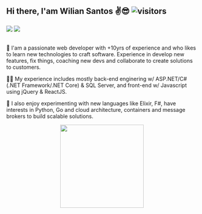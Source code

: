 Hi there, I'am Wilian Santos ✌😎 ![visitors](https://visitor-badge.glitch.me/badge?page_id=${your.username}.${your.repo.id})
---

<div> 
  <a href = "mailto:wilian.nascimento@gmail.com"><img src="https://img.shields.io/badge/-Gmail-%23333?style=for-the-badge&logo=gmail&logoColor=white" target="_blank"></a>
  <a href="https://www.linkedin.com/in/wilian-n-santos" target="_blank"><img src="https://img.shields.io/badge/-LinkedIn-%230077B5?style=for-the-badge&logo=linkedin&logoColor=white" target="_blank"></a> 
</div>  
<br/>

💚 I'am a passionate web developer with +10yrs of experience and who likes to learn new technologies to craft software. Experience in develop new features, fix things, coaching new devs and collaborate to create solutions to customers.

 🐱‍🏍 My experience includes mostly back-end enginering w/ ASP.NET/C# (.NET Framework/.NET Core) & SQL Server, and front-end w/ Javascript using jQuery & ReactJS. 

🚀 I also enjoy experimenting with new languages ​​like Elixir, F#, have interests in Python, Go and cloud architecture, containers and message brokers to build scalable solutions. 
<br/>
<div align="center">
  <img height="220em" src="https://github-readme-stats.vercel.app/api/top-langs/?username=willianns&layout=compact&langs_count=9&theme=dark"/>
</div>
